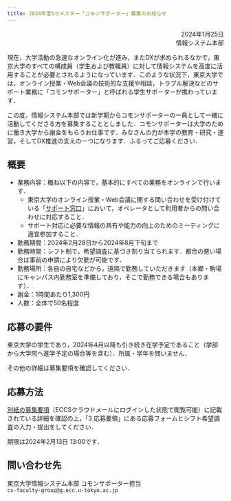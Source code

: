 ```yaml
---
title: 2024年度Sセメスター「コモンサポーター」募集のお知らせ
---
```


<div style="text-align: right;">2024年1月25日</div>
<div style="text-align: right;">情報システム本部</div>

現在，大学活動の急速なオンライン化が進み，またDXが求められるなかで，東京大学のすべての構成員（学生および教職員）に対して情報システムを高度に活用することが必要とされるようになっています．このような状況下，東京大学では，オンライン授業・Web会議の技術的な支援や相談，トラブル解決などのサポート業務に「コモンサポーター」と呼ばれる学生サポーターが携わっています．

この度，情報システム本部では新学期からコモンサポーターの一員として一緒に活動してくださる方を募集することとしました．コモンサポーターは大学のために働き大学から謝金をもらうお仕事です．みなさんの力が本学の教育・研究・運営，そしてDX推進の支えの一つになります．ふるってご応募ください．

## 概要

- 業務内容：概ね以下の内容で，基本的にすべての業務をオンラインで行います．
    - 東京大学のオンライン授業・Web会議に関する問い合わせを受け付けている「[サポート窓口](/support/)」において，オペレータとして利用者からの問い合わせに対応すること．
    - サポート対応に必要な情報の共有や能力の向上のためのミーティングに適宜参加すること．
- 勤務期間：2024年2月28日から2024年8月下旬まで
- 勤務時間：シフト制で，希望調査に基づき割り当てられます．都合の悪い場合は事前の申請により欠勤が可能です．
- 勤務場所：各自の自宅などから，遠隔で勤務していただきます（本郷・駒場にキャンパス内勤務室を準備しており，そこで勤務できる場合もあります）．
- 謝金：1時間あたり1,300円
- 人数：全体で50名程度

## 応募の要件

東京大学の学生であり，2024年4月以降も引き続き在学予定であること（学部から大学院へ進学予定の場合等を含む）．所属・学年を問いません．

その他の詳細は募集要項を確認してください．

## 応募方法

<a href="https://drive.google.com/file/d/16KPHbjpL7K7k2ydWM8jP5QHrMpdAAqIf/view?usp=sharing">別紙の募集要項</a>（ECCSクラウドメールにログインした状態で閲覧可能）に記載されている詳細を確認の上，「3 応募要領」にある応募フォームとシフト希望調査の入力・提出をしてください．

期限は2024年2月13日 13:00です．

## 問い合わせ先

東京大学情報システム本部 コモンサポーター担当  
`cs-faculty-group@g.ecc.u-tokyo.ac.jp`
